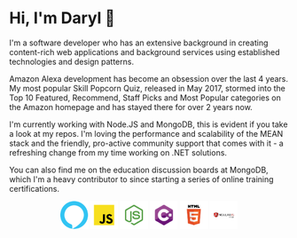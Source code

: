 # Hi, I'm Daryl 👋

I'm a software developer who has an extensive background in creating content-rich web applications and background services using established technologies and design patterns.

Amazon Alexa development has become an obsession over the last 4 years. My most popular Skill Popcorn Quiz, released in May 2017, stormed into the Top 10 Featured, Recommend, Staff Picks and Most Popular categories on the Amazon homepage and has stayed there for over 2 years now. 

I'm currently working with Node.JS and MongoDB, this is evident if you take a look at my repos. I'm loving the performance and scalability of the MEAN stack and the friendly, pro-active community support that comes with it - a refreshing change from my time working on .NET solutions.

You can also find me on the education discussion boards at MongoDB, which I'm a heavy contributor to since starting a series of online training certifications.
<p align="center">
  <img src="https://github.com/jewkesy/jewkesy/blob/master/alexa.png" width="50" height="50" />
  <img src="https://github.com/jewkesy/jewkesy/blob/master/JavaScript-01.png" width="50" height="50" />
  <img src="https://github.com/jewkesy/jewkesy/blob/master/Node-JS-02.png" width="50" height="50" />
  <img src="https://github.com/jewkesy/jewkesy/blob/master/C-Sharp-01.png" width="50" height="50" />
  <img src="https://github.com/jewkesy/jewkesy/blob/master/HTML-5-01.png" width="50" height="50" />
  <img src="https://github.com/jewkesy/jewkesy/blob/master/Angular-JS-01.png" width="50" height="50" />
</p>
